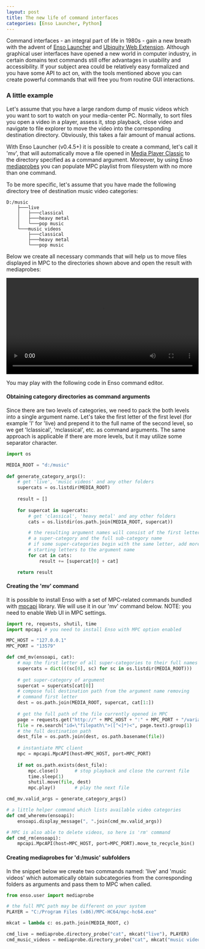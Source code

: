```yaml
---
layout: post
title: The new life of command interfaces
categories: [Enso Launcher, Python]
---
```


Command interfaces - an integral part of life in 1980s -  gain a new breath with the advent of 
[Enso Launcher](https://gchristensen.github.io/enso-portable/) and 
[Ubiquity Web Extension](https://gchristensen.github.io/ubiquitywe/). Although graphical user interfaces
have opened a new world in computer industry, in certain domains text commands still offer
advantages in usability and accessibility. If your subject area could be relatively easy formalized 
and you have some API to act on, with the tools mentioned above you can create powerful commands
that will free you from routine GUI interactions.

### A little example

Let's assume that you have a large random dump of music videos which you want to sort to watch on your
media-center PC.
Normally, to sort files you open a video in a player, assess it, stop playback, close video and navigate to 
file explorer to move the video into the corresponding destination directory. Obviously, this takes a fair
amount of manual actions.

With Enso Launcher (v0.4.5+) it is possible to create a command, let's call it 'mv', that will automatically
move a file opened in [Media Player Classic](https://en.wikipedia.org/wiki/Media_Player_Classic) 
to the directory specified as a command argument. Moreover, by using Enso 
[mediaprobes](https://github.com/GChristensen/enso-portable#Mediaprobes)
you can populate MPC playlist from filesystem with no more than one command.

To be more specific, let's assume that you have made the following directory tree of destination 
music video categories:

```
D:/music
    ├───live
    │   ├───classical
    │   ├───heavy metal
    │   └───pop music
    └───music videos
        ├───classical
        ├───heavy metal
        └───pop music
```

Below we create all necessary commands that will help us to move files displayed in MPC 
to the directories shown above and open the result with mediaprobes:

<video src="/posts/videos/enso-demo.webm" width="100%" type="video/webm" controls></video>

You may play with the following code in Enso command editor.

#### Obtaining category directories as command arguments

Since there are two levels of categories, we need to pack the both levels into a single argument name.
Let's take the first letter of the first level (for example 'l' for 'live) and prepend it to the full
name of the second level, so we get 'lclassical', 'mclassical', etc. as command arguments.
The same approach is applicable if there are more levels, but it may utilize some separator character. 

```python
import os

MEDIA_ROOT = "d:/music"
 
def generate_category_args():  
    # get 'live', 'music videos' and any other folders
    supercats = os.listdir(MEDIA_ROOT)
    
    result = []
    
    for supercat in supercats:
        # get 'classical', 'heavy metal' and any other folders
        cats = os.listdir(os.path.join(MEDIA_ROOT, supercat))

        # the resulting argument names will consist of the first letter of
        # a super-category and the full sub-category name
        # if some super-categories begin with the same letter, add more   
        # starting letters to the argument name
        for cat in cats:
            result += [supercat[0] + cat]

    return result
```

#### Creating the 'mv' command

It is possible to install Enso with a set of MPC-related commands bundled with 
[mpcapi](https://github.com/Grokzen/mpcapi) library. We will use it in our 'mv' command below. 
NOTE: you need to enable Web UI in MPC settings.

```python
import re, requests, shutil, time
import mpcapi # you need to install Enso with MPC option enabled

MPC_HOST = "127.0.0.1"
MPC_PORT = "13579"

def cmd_mv(ensoapi, cat):
    # map the first letter of all super-categories to their full names
    supercats = dict(((sc[0], sc) for sc in os.listdir(MEDIA_ROOT)))
    
    # get super-category of argument
    supercat = supercats[cat[0]]
    # compose full destination path from the argument name removing 
    # command first letter
    dest = os.path.join(MEDIA_ROOT, supercat, cat[1:])
    
    # get the full path of the file currently opened in MPC
    page = requests.get("http://" + MPC_HOST + ":" + MPC_PORT + "/variables.html")
    file = re.search("id=\"filepath\">([^<]*)<", page.text).group(1)
    # the full destination path
    dest_file = os.path.join(dest, os.path.basename(file))
    
    # instantiate MPC client
    mpc = mpcapi.MpcAPI(host=MPC_HOST, port=MPC_PORT)
    
    if not os.path.exists(dest_file):
        mpc.close()      # stop playback and close the current file
        time.sleep(1)
        shutil.move(file, dest)
        mpc.play()       # play the next file

cmd_mv.valid_args = generate_category_args()

# a little helper command which lists available video categories
def cmd_wheremv(ensoapi):
    ensoapi.display_message(", ".join(cmd_mv.valid_args))

# MPC is also able to delete videos, so here is 'rm' command
def cmd_rm(ensoapi):
    mpcapi.MpcAPI(host=MPC_HOST, port=MPC_PORT).move_to_recycle_bin()
```

#### Creating mediaprobes for 'd:/music' subfolders

In the snippet below we create two commands named: 'live' and 'music videos' which automatically obtain 
subcategories from the corresponding folders as arguments and pass them to MPC when called. 

```python
from enso.user import mediaprobe

# the full MPC path may be different on your system
PLAYER = "C:/Program Files (x86)/MPC-HC64/mpc-hc64.exe"

mkcat = lambda c: os.path.join(MEDIA_ROOT, c)

cmd_live = mediaprobe.directory_probe("cat", mkcat("live"), PLAYER)
cmd_music_videos = mediaprobe.directory_probe("cat", mkcat("music videos"), PLAYER)
```